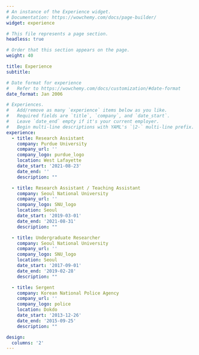 ```yaml
---
# An instance of the Experience widget.
# Documentation: https://wowchemy.com/docs/page-builder/
widget: experience

# This file represents a page section.
headless: true

# Order that this section appears on the page.
weight: 40

title: Experience
subtitle:

# Date format for experience
#   Refer to https://wowchemy.com/docs/customization/#date-format
date_format: Jan 2006

# Experiences.
#   Add/remove as many `experience` items below as you like.
#   Required fields are `title`, `company`, and `date_start`.
#   Leave `date_end` empty if it's your current employer.
#   Begin multi-line descriptions with YAML's `|2-` multi-line prefix.
experience:
  - title: Research Assistant
    company: Purdue University
    company_url: ''
    company_logo: purdue_logo
    location: West Lafayette
    date_start: '2021-08-23'
    date_end: ''
    description: ""

  - title: Research Assistant / Teaching Assistant
    company: Seoul National University
    company_url: ''
    company_logo: SNU_logo
    location: Seoul
    date_start: '2019-03-01'
    date_end: '2021-08-31'
    description: ""

  - title: Undergraduate Researcher
    company: Seoul National University
    company_url: ''
    company_logo: SNU_logo
    location: Seoul
    date_start: '2017-09-01'
    date_end: '2019-02-28'
    description: ""

  - title: Sergent
    company: Korean National Police Agency
    company_url: ''
    company_logo: police
    location: Dokdo
    date_start: '2013-12-26'
    date_end: '2015-09-25'
    description: ""

design:
  columns: '2'
---
```

